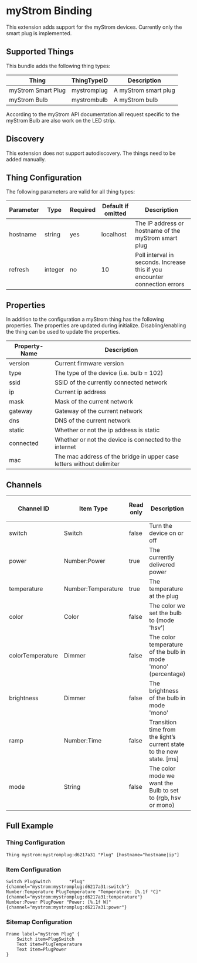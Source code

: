# myStrom Binding

This extension adds support for the myStrom devices. Currently only the smart plug is implemented.

## Supported Things

This bundle adds the following thing types:

| Thing              | ThingTypeID | Description                                        |
| ------------------ | ----------- | -------------------------------------------------- |
| myStrom Smart Plug | mystromplug | A myStrom smart plug                               |
| myStrom Bulb       | mystrombulb | A myStrom bulb                                     |

According to the myStrom API documentation all request specific to the myStrom Bulb are also work on the LED strip.

## Discovery

This extension does not support autodiscovery. The things need to be added manually.


## Thing Configuration

The following parameters are valid for all thing types:

| Parameter | Type    | Required | Default if omitted | Description                                                                |
| --------- | ------- | -------- | ------------------ | -------------------------------------------------------------------------- |
| hostname  | string  | yes      | localhost          | The IP address or hostname of the myStrom smart plug                       |
| refresh   | integer | no       | 10                 | Poll interval in seconds. Increase this if you encounter connection errors |

## Properties

In addition to the configuration a myStrom thing has the following properties.
The properties are updated during initialize.
Disabling/enabling the thing can be used to update the properties.

| Property-Name | Description                                                           |
| ------------- | --------------------------------------------------------------------- |
| version       | Current firmware version                                              |
| type          | The type of the device (i.e. bulb = 102)                              |
| ssid          | SSID of the currently connected network                               |
| ip            | Current ip address                                                    |
| mask          | Mask of the current network                                           |
| gateway       | Gateway of the current network                                        |
| dns           | DNS of the current network                                            |
| static        | Whether or not the ip address is static                               |
| connected     | Whether or not the device is connected to the internet                |
| mac           | The mac address of the bridge in upper case letters without delimiter |

## Channels

| Channel ID       | Item Type            | Read only | Description                                                           | Thing types supporting this channel |
| ---------------- | -------------------- | --------- | --------------------------------------------------------------------- |-------------------------------------|
| switch           | Switch               | false     | Turn the device on or off                                             | mystromplug, mystrombulb            |
| power            | Number:Power         | true      | The currently delivered power                                         | mystromplug, mystrombulb            |
| temperature      | Number:Temperature   | true      | The temperature at the plug                                           | mystromplug                         |
| color            | Color                | false     | The color we set the bulb to (mode 'hsv')                             | mystrombulb                         |
| colorTemperature | Dimmer               | false     | The color temperature of the bulb in mode 'mono' (percentage)         | mystrombulb                         |
| brightness       | Dimmer               | false     | The brightness of the bulb in mode 'mono'                             | mystrombulb                         |
| ramp             | Number:Time          | false     | Transition time from the light’s current state to the new state. [ms] | mystrombulb                         |
| mode             | String               | false     | The color mode we want the Bulb to set to (rgb, hsv or mono)          | mystrombulb                         |

## Full Example

### Thing Configuration

```
Thing mystrom:mystromplug:d6217a31 "Plug" [hostname="hostname|ip"]
```

### Item Configuration

```
Switch PlugSwitch		"Plug" 	                		 		{channel="mystrom:mystromplug:d6217a31:switch"}
Number:Temperature PlugTemperature "Temperature: [%.1f °C]"     {channel="mystrom:mystromplug:d6217a31:temperature"}  
Number:Power PlugPower "Power: [%.1f W]"                        {channel="mystrom:mystromplug:d6217a31:power"} 

```

### Sitemap Configuration

```
Frame label="myStrom Plug" { 
    Switch item=PlugSwitch
    Text item=PlugTemperature
    Text item=PlugPower
}
```
